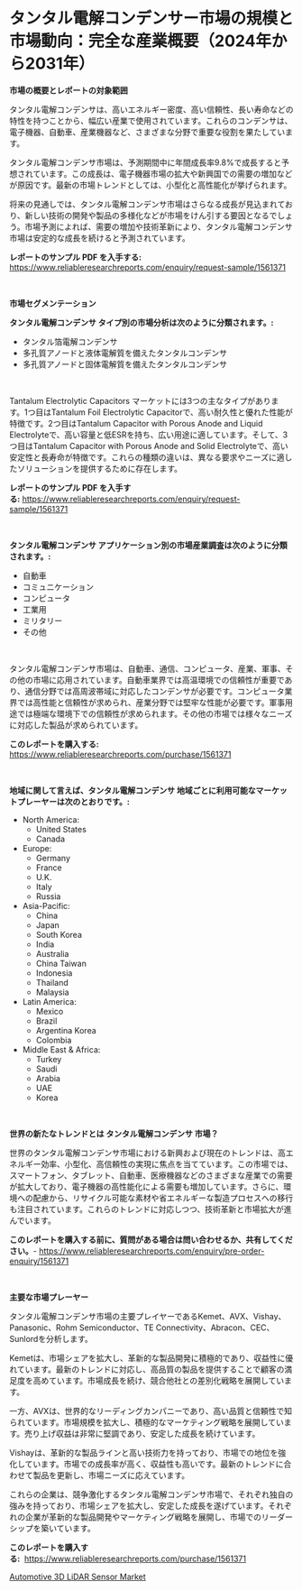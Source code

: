 <p><h1>タンタル電解コンデンサー市場の規模と市場動向：完全な産業概要（2024年から2031年）</h1></p><p><strong>市場の概要とレポートの対象範囲</strong></p>
<p><p>タンタル電解コンデンサは、高いエネルギー密度、高い信頼性、長い寿命などの特性を持つことから、幅広い産業で使用されています。これらのコンデンサは、電子機器、自動車、産業機器など、さまざまな分野で重要な役割を果たしています。</p><p>タンタル電解コンデンサ市場は、予測期間中に年間成長率9.8%で成長すると予想されています。この成長は、電子機器市場の拡大や新興国での需要の増加などが原因です。最新の市場トレンドとしては、小型化と高性能化が挙げられます。</p><p>将来の見通しでは、タンタル電解コンデンサ市場はさらなる成長が見込まれており、新しい技術の開発や製品の多様化などが市場をけん引する要因となるでしょう。市場予測によれば、需要の増加や技術革新により、タンタル電解コンデンサ市場は安定的な成長を続けると予測されています。</p></p>
<p><strong>レポートのサンプル PDF を入手する:</strong> <a href="https://www.reliableresearchreports.com/enquiry/request-sample/1561371">https://www.reliableresearchreports.com/enquiry/request-sample/1561371</a></p>
<p>&nbsp;</p>
<p><strong>市場セグメンテーション</strong></p>
<p><strong>タンタル電解コンデンサ タイプ別の市場分析は次のように分類されます。:</strong></p>
<p><ul><li>タンタル箔電解コンデンサ</li><li>多孔質アノードと液体電解質を備えたタンタルコンデンサ</li><li>多孔質アノードと固体電解質を備えたタンタルコンデンサ</li></ul></p>
<p>&nbsp;</p>
<p><p>Tantalum Electrolytic Capacitors マーケットには3つの主なタイプがあります。1つ目はTantalum Foil Electrolytic Capacitorで、高い耐久性と優れた性能が特徴です。2つ目はTantalum Capacitor with Porous Anode and Liquid Electrolyteで、高い容量と低ESRを持ち、広い用途に適しています。そして、3つ目はTantalum Capacitor with Porous Anode and Solid Electrolyteで、高い安定性と長寿命が特徴です。これらの種類の違いは、異なる要求やニーズに適したソリューションを提供するために存在します。</p></p>
<p><strong>レポートのサンプル PDF を入手する:</strong>&nbsp;<a href="https://www.reliableresearchreports.com/enquiry/request-sample/1561371">https://www.reliableresearchreports.com/enquiry/request-sample/1561371</a></p>
<p>&nbsp;</p>
<p><strong> タンタル電解コンデンサ アプリケーション別の市場産業調査は次のように分類されます。:</strong></p>
<p><ul><li>自動車</li><li>コミュニケーション</li><li>コンピュータ</li><li>工業用</li><li>ミリタリー</li><li>その他</li></ul></p>
<p>&nbsp;</p>
<p><p>タンタル電解コンデンサ市場は、自動車、通信、コンピュータ、産業、軍事、その他の市場に応用されています。自動車業界では高温環境での信頼性が重要であり、通信分野では高周波帯域に対応したコンデンサが必要です。コンピュータ業界では高性能と信頼性が求められ、産業分野では堅牢な性能が必要です。軍事用途では極端な環境下での信頼性が求められます。その他の市場では様々なニーズに対応した製品が求められています。</p></p>
<p><strong>このレポートを購入する:</strong>&nbsp; <a href="https://www.reliableresearchreports.com/purchase/1561371">https://www.reliableresearchreports.com/purchase/1561371</a></p>
<p>&nbsp;</p>
<p><strong>地域に関して言えば、タンタル電解コンデンサ 地域ごとに利用可能なマーケットプレーヤーは次のとおりです。:</strong></p>
<p><ul>
    <li>
        North America:
        <ul>
            <li>United States</li>
            <li>Canada</li>
        </ul>
    </li>
    <li>
        Europe:
        <ul>
            <li>Germany</li>
            <li>France</li>
            <li>U.K.</li>
            <li>Italy</li>
            <li>Russia</li>
        </ul>
    </li>
    <li>
        Asia-Pacific:
        <ul>
            <li>China</li>
            <li>Japan</li>
            <li>South Korea</li>
            <li>India</li>
            <li>Australia</li>
            <li>China Taiwan</li>
            <li>Indonesia</li>
            <li>Thailand</li>
            <li>Malaysia</li>
        </ul>
    </li>
    <li>
        Latin America:
        <ul>
            <li>Mexico</li>
            <li>Brazil</li>
            <li>Argentina Korea</li>
            <li>Colombia</li>
        </ul>
    </li>
    <li>
        Middle East & Africa:
        <ul>
            <li>Turkey</li>
            <li>Saudi</li>
            <li>Arabia</li>
            <li>UAE</li>
            <li>Korea</li>
        </ul>
    </li>
    </ul></p>
<p>&nbsp;</p>
<p><strong>世界の新たなトレンドとは タンタル電解コンデンサ 市場？</strong></p>
<p><p>世界のタンタル電解コンデンサ市場における新興および現在のトレンドは、高エネルギー効率、小型化、高信頼性の実現に焦点を当てています。この市場では、スマートフォン、タブレット、自動車、医療機器などのさまざまな産業での需要が拡大しており、電子機器の高性能化による需要も増加しています。さらに、環境への配慮から、リサイクル可能な素材や省エネルギーな製造プロセスへの移行も注目されています。これらのトレンドに対応しつつ、技術革新と市場拡大が進んでいます。</p></p>
<p><strong>このレポートを購入する前に、質問がある場合は問い合わせるか、共有してください。</strong>- <a href="https://www.reliableresearchreports.com/enquiry/pre-order-enquiry/1561371">https://www.reliableresearchreports.com/enquiry/pre-order-enquiry/1561371</a></p>
<p>&nbsp;</p>
<p><strong>主要な市場プレーヤー</strong></p>
<p><p>タンタル電解コンデンサ市場の主要プレイヤーであるKemet、AVX、Vishay、Panasonic、Rohm Semiconductor、TE Connectivity、Abracon、CEC、Sunlordを分析します。</p><p>Kemetは、市場シェアを拡大し、革新的な製品開発に積極的であり、収益性に優れています。最新のトレンドに対応し、高品質の製品を提供することで顧客の満足度を高めています。市場成長を続け、競合他社との差別化戦略を展開しています。</p><p>一方、AVXは、世界的なリーディングカンパニーであり、高い品質と信頼性で知られています。市場規模を拡大し、積極的なマーケティング戦略を展開しています。売り上げ収益は非常に堅調であり、安定した成長を続けています。</p><p>Vishayは、革新的な製品ラインと高い技術力を持っており、市場での地位を強化しています。市場での成長率が高く、収益性も高いです。最新のトレンドに合わせて製品を更新し、市場ニーズに応えています。</p><p>これらの企業は、競争激化するタンタル電解コンデンサ市場で、それぞれ独自の強みを持っており、市場シェアを拡大し、安定した成長を遂げています。それぞれの企業が革新的な製品開発やマーケティング戦略を展開し、市場でのリーダーシップを築いています。</p></p>
<p><strong>このレポートを購入する:</strong>&nbsp;&nbsp;<a href="https://www.reliableresearchreports.com/purchase/1561371">https://www.reliableresearchreports.com/purchase/1561371</a></p>
<p><p><a href="https://cedar-agate-3da.notion.site/Automotive-3D-LiDAR-Sensor-Market-Research-Report-The-Key-To-Successful-Business-Strategy-Forecaste-d1fec19402c04363b3d18056de079111">Automotive 3D LiDAR Sensor Market</a></p></p>